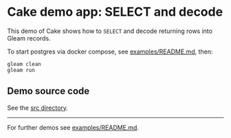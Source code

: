 # Cake demo app: SELECT and decode

This demo of Cake shows how to `SELECT` and decode returning rows into
Gleam records.

To start postgres via docker compose, see
[examples/README.md](../../README.md#Installing-prerequisites), then:

```shell
gleam clean
gleam run
```

## Demo source code

See the [src directory](https://github.com/inoas/gleam-cake/blob/main/examples/01_select_and_decode/src/).

---

For further demos see [examples/README.md](../../README.md#available-examples).
